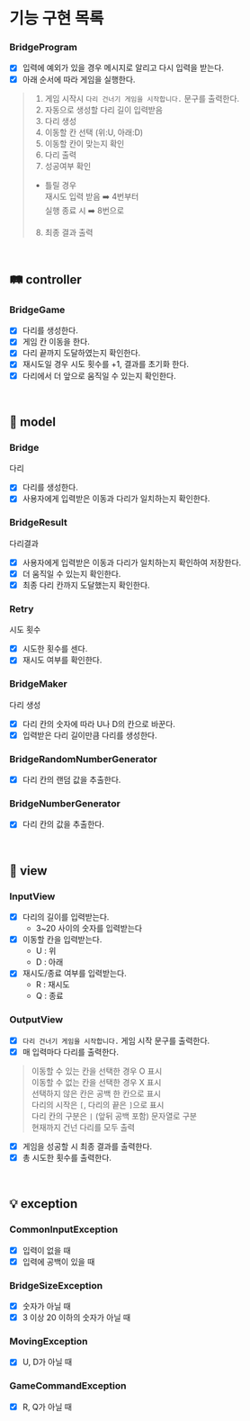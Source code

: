 # 기능 구현 목록

### BridgeProgram

- [x] 입력에 예외가 있을 경우 메시지로 알리고 다시 입력을 받는다.
- [x] 아래 순서에 따라 게임을 실행한다.

> 1. 게임 시작시 `다리 건너기 게임을 시작합니다.` 문구를 출력한다.
> 2. 자동으로 생성할 다리 길이 입력받음
> 3. 다리 생성
> 4. 이동할 칸 선택 (위:U, 아래:D)
> 5. 이동할 칸이 맞는지 확인
> 6. 다리 출력
> 7. 성공여부 확인
> - 틀릴 경우  
    재시도 입력 받음 ➡️ 4번부터  
    실행 종료 시 ➡️ 8번으로
> 8. 최종 결과 출력

<br>

## 🛤 controller

### BridgeGame

- [x] 다리를 생성한다.
- [x] 게임 칸 이동을 한다.
- [x] 다리 끝까지 도달하였는지 확인한다.
- [x] 재시도일 경우 시도 횟수를 +1, 결과를 초기화 한다.
- [x] 다리에서 더 앞으로 움직일 수 있는지 확인한다.

<br>

## 🌉 model

### Bridge

다리

- [x] 다리를 생성한다.
- [x] 사용자에게 입력받은 이동과 다리가 일치하는지 확인한다.

### BridgeResult

다리결과

- [x] 사용자에게 입력받은 이동과 다리가 일치하는지 확인하여 저장한다.
- [x] 더 움직일 수 있는지 확인한다.
- [X] 최종 다리 칸까지 도달했는지 확인한다.

### Retry

시도 횟수

- [x] 시도한 횟수를 센다.
- [x] 재시도 여부를 확인한다.

### BridgeMaker

다리 생성

- [x] 다리 칸의 숫자에 따라 U나 D의 칸으로 바꾼다.
- [x] 입력받은 다리 길이만큼 다리를 생성한다.

### BridgeRandomNumberGenerator

- [x] 다리 칸의 랜덤 값을 추출한다.

### BridgeNumberGenerator

- [x] 다리 칸의 값을 추출한다.

<br>

## 🌁 view

### InputView

- [x] 다리의 길이를 입력받는다.
    - 3~20 사이의 숫자를 입력받는다
- [x] 이동할 칸을 입력받는다.
    - U : 위
    - D : 아래
- [x] 재시도/종료 여부를 입력받는다.
    - R : 재시도
    - Q : 종료

### OutputView

- [x] `다리 건너기 게임을 시작합니다.` 게임 시작 문구를 출력한다.
- [x] 매 입력마다 다리를 출력한다.

> 이동할 수 있는 칸을 선택한 경우 O 표시  
이동할 수 없는 칸을 선택한 경우 X 표시  
선택하지 않은 칸은 공백 한 칸으로 표시  
다리의 시작은 `[`, 다리의 끝은 `]`으로 표시  
다리 칸의 구분은 `|` (앞뒤 공백 포함) 문자열로 구분  
현재까지 건넌 다리를 모두 출력

- [x] 게임을 성공할 시 최종 결과를 출력한다.
- [x] 총 시도한 횟수를 출력한다.

<br>

## 💡 exception

### CommonInputException

- [x] 입력이 없을 때
- [x] 입력에 공백이 있을 때

### BridgeSizeException

- [x] 숫자가 아닐 때
- [x] 3 이상 20 이하의 숫자가 아닐 때

### MovingException

- [x] U, D가 아닐 때

### GameCommandException

- [x] R, Q가 아닐 때
